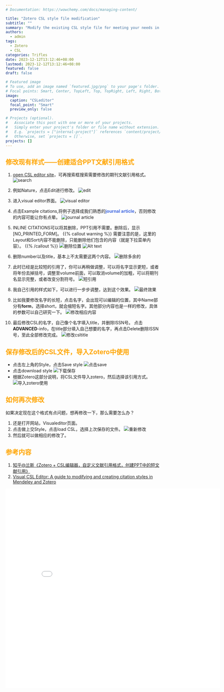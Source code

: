```yaml
---
# Documentation: https://wowchemy.com/docs/managing-content/

title: "Zotero CSL style file modification"
subtitle: ""
summary: "Modify the existing CSL style file for meeting your needs in journal citation "
authors: 
  - admin
tags: 
  - Zotero
  - CSL
categories: Trifles
date: 2023-12-12T13:12:46+08:00
lastmod: 2023-12-12T13:12:46+08:00
featured: false
draft: false

# Featured image
# To use, add an image named `featured.jpg/png` to your page's folder.
# Focal points: Smart, Center, TopLeft, Top, TopRight, Left, Right, BottomLeft, Bottom, BottomRight.
image:
  caption: "CSLeditor"
  focal_point: "Smart"
  preview_only: false

# Projects (optional).
#   Associate this post with one or more of your projects.
#   Simply enter your project's folder or file name without extension.
#   E.g. `projects = ["internal-project"]` references `content/project/deep-learning/index.md`.
#   Otherwise, set `projects = []`.
projects: []
---
```

## <font color=Orange>修改现有样式——创建适合PPT文献引用格式</font>
1. [open CSL editor site](https://editor.citationstyles.org/about/)，可再搜索框搜索需要修改的期刊文献引用格式。
![search](image.png)

2. 例如Nature，点击Edit进行修改。
![edit](image-1.png)

3. 进入visual editor界面。
![visual editor](image-2.png)

4. 点击Example citations,将例子选择成我们熟悉的<font color=royalblue>**journal article**</font>，否则修改的内容可能让你有点晕。
![journal article](image-3.png)

5. INLINE CITATIONS可以将其删除，PPT引用不需要。删除后，显示[NO_PRINTED_FORM]。
{{% callout warning %}}
需要注意的是，这里的Layout和Sort内容不能删除，只能删除他们包含的内容（就是下拉菜单内容）。
{{% /callout %}}
![删除位置](image-4.png)
![Alt text](image-5.png)

6. 删除number以及title，基本上不太需要这两个内容。
![删除多余的](image-6.png)

7. 此时已经是比较短的引用了，你可以再稍做调整，可以将名字显示更短，或者将年份去掉括号，调整至volume前面，可以取消volume的加粗，可以将期刊名显示完整，或者改变分割符号。
 ![短引用](image-7.png)
8. 我自己引用的样式如下，可以进行一步步调整，达到这个效果。
![最终效果](image-8.png)
9. 比如我要修改名字的长短，点击名字，会出现可以编辑的位置，其中Name部分有**form**，选择short，就会缩短名字。其他部分内容也是一样的修改，具体的参数可以自己研究一下。
![修改相应内容](image-9.png)
10. 最后修改CSL的名字，自己像个名字填入title，并删除ISSN号。
点击**ADVANCED**-info，在title部分填入自己想要的名字，再点击Delete删除ISSN号，至此全部修改完成。
![修改csltitle](image-12.png)

## <font color=orange>保存修改后的CSL文件，导入Zotero中使用</font>
- 点击左上角的Style，点击Save style
![点击save](image-10.png)
- 点击download style
![下载保存](image-11.png)
- 根据Zotero这部分说明，将CSL文件导入zotero，然后选择该引用方式。
![导入zotero使用](image-13.png)

## <font color=orange>如何再次修改</font>
如果决定现在这个格式有点问题，想再修改一下，那么需要怎么办？
1. 还是打开网站，Visualeditor页面。
2. 点击做上交Style，点击load CSL，选择上次保存的文件。
![重新修改](image-14.png)
3. 然后就可以做相应的修改了。

## <font color=orange>参考内容</font>
1. [知乎@兰斯《Zotero + CSL编辑器，自定义文献引用格式，创建PPT中的短文献引用》](https://zhuanlan.zhihu.com/p/185026280)
2. [Visual CSL Editor: A guide to modifying and creating citation styles in Mendeley and Zotero](https://www.researchgate.net/publication/359256507_Visual_CSL_Editor_A_guide_to_modifying_and_creating_citation_styles_in_Mendeley_and_Zotero)
<center><embed src="VisualCSLEditorGuide.pdf" width="700" height="650"></center>